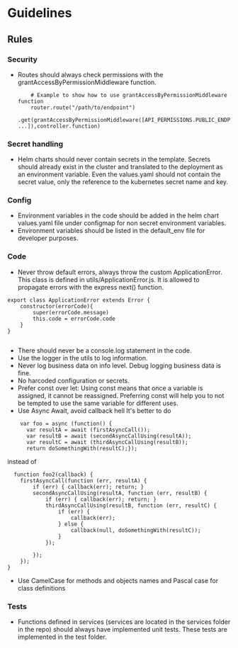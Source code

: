 # Guidelines

## Rules

### Security

- Routes should always check permissions with the grantAccessByPermissionMiddleware function. 
  ```
      # Example to show how to use grantAccessByPermissionMiddleware function
      router.route("/path/to/endpoint")
        .get(grantAccessByPermissionMiddleware([API_PERMISSIONS.PUBLIC_ENDPOINT, ...]),controller.function)
  ```

### Secret handling

- Helm charts should never contain secrets in the template. Secrets should already exist in the cluster and translated to the deployment as an environment variable. Even the values.yaml should not contain the secret value, only the reference to the kubernetes secret name and key.


### Config

- Environment variables in the code should be added in the helm chart values.yaml file under configmap for non secret environment variables.
- Environment variables should be listed in the default_env file for developer purposes.

### Code

- Never throw default errors, always throw the custom ApplicationError. This class is defined in utils/ApplicationError.js. It is allowed to propagate errors with the express next() function.
```
export class ApplicationError extends Error {
    constructor(errorCode){
        super(errorCode.message)
        this.code = errorCode.code
    }
}
    
```
  
- There should never be a console.log statement in the code.
- Use the logger in the utils to log information.
- Never log business data on info level. Debug logging business data is fine.
- No harcoded configuration or secrets.
- Prefer const over let: Using const means that once a variable is assigned, it cannot be reassigned. Preferring const will help you to not be tempted to use the same variable for different uses.
- Use Async Await, avoid callback hell
It's better to do
```
    var foo = async (function() {
      var resultA = await (firstAsyncCall());
      var resultB = await (secondAsyncCallUsing(resultA));
      var resultC = await (thirdAsyncCallUsing(resultB));
      return doSomethingWith(resultC);});
  ```
instead of
```
  function foo2(callback) {
    firstAsyncCall(function (err, resultA) {
        if (err) { callback(err); return; }
        secondAsyncCallUsing(resultA, function (err, resultB) {
            if (err) { callback(err); return; }
            thirdAsyncCallUsing(resultB, function (err, resultC) {
                if (err) {
                    callback(err);
                } else {
                    callback(null, doSomethingWith(resultC));
                }
            });

        });
    });
}
```
- Use CamelCase for methods and objects names and Pascal case for class definitions


### Tests

- Functions defined in services (services are located in the services folder in the repo) should always have implemented unit tests. These tests are implemented in the test folder.
